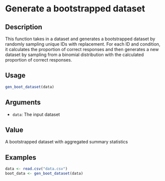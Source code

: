 # Generate a bootstrapped dataset

## Description

This function takes in a dataset and generates a bootstrapped dataset by randomly sampling
unique IDs with replacement. For each ID and condition, it calculates the proportion of correct
responses and then generates a new dataset by sampling from a binomial distribution with the
calculated proportion of correct responses.

## Usage

```r
gen_boot_dataset(data)
```

## Arguments

* `data`: The input dataset

## Value

A bootstrapped dataset with aggregated summary statistics

## Examples

```r
data <- read.csv("data.csv")
boot_data <- gen_boot_dataset(data)
```


